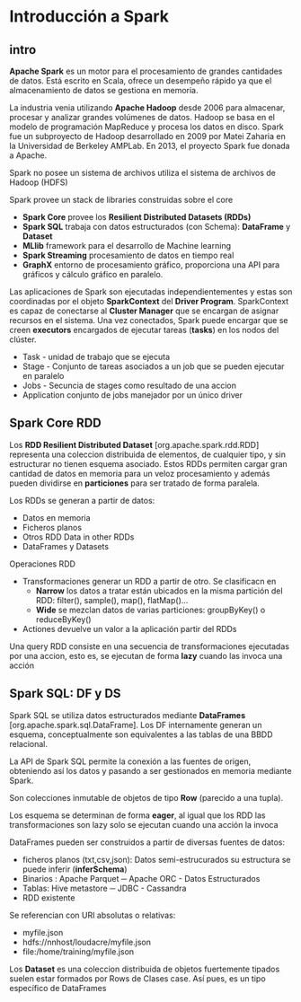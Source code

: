 # Introducción a Spark


## intro
**Apache Spark** es un motor para el procesamiento de grandes cantidades de datos. Está escrito en Scala, ofrece un desempeño rápido ya que el almacenamiento de datos se gestiona en memoria.

La industria venia utilizando **Apache Hadoop** desde 2006 para almacenar, procesar y analizar grandes volúmenes de datos. Hadoop se basa en el modelo de programación MapReduce y procesa los datos en disco.
Spark fue un subproyecto de Hadoop desarrollado en 2009 por Matei Zaharia en la Universidad de Berkeley AMPLab. En 2013, el proyecto Spark fue donada a Apache.

Spark no posee un sistema de archivos utiliza el sistema de archivos de Hadoop (HDFS)

Spark provee un stack de libraries construidas sobre el core  
 * **Spark Core** provee los **Resilient Distributed Datasets (RDDs)**
 * **Spark SQL** trabaja con datos estructurados (con Schema): **DataFrame** y **Dataset**
 * **MLlib** framework para el desarrollo de Machine learning
 * **Spark Streaming** procesamiento de datos en tiempo real
 * **GraphX** entorno de procesamiento gráfico, proporciona una API para gráficos y cálculo gráfico en paralelo.

Las aplicaciones de Spark son ejecutadas independientementes y estas son coordinadas por el objeto **SparkContext** del **Driver Program**. SparkContext es capaz de conectarse al **Cluster Manager** que se encargan de asignar recursos en el sistema. Una vez conectados, Spark puede encargar que se creen **executors**
encargados de ejecutar tareas (**tasks**) en los nodos del clúster.

 * Task - unidad de trabajo que se ejecuta
 * Stage - Conjunto de tareas asociados a un job que se pueden ejecutar en paralelo
 * Jobs - Secuncia de stages como resultado de una accion
 * Application conjunto de jobs manejador por un único driver
 	
 	
## Spark Core RDD 	
Los **RDD Resilient Distributed Dataset** [org.apache.spark.rdd.RDD] representa una coleccion distribuida de elementos, de cualquier tipo, y sin estructurar no tienen esquema asociado.
Estos RDDs permiten cargar gran cantidad de datos en memoria para un veloz procesamiento y además pueden dividirse en **particiones** para ser tratado de forma paralela.

Los RDDs se generan a partir de datos:
 * Datos en memoria
 * Ficheros planos 
 * Otros RDD Data in other RDDs
 * DataFrames y Datasets

Operaciones RDD 
 * Transformaciones generar un RDD a partir de otro. Se clasificacn en 
 	- **Narrow** los datos a tratar están ubicados en la misma partición del RDD: filter(), sample(), map(), flatMap()...
	- **Wide** se mezclan datos de varias particiones: groupByKey() o reduceByKey()
 * Actiones devuelve un valor a la aplicación partir del RDDs
 
 Una query RDD consiste en una secuencia de transformaciones ejecutadas por una accion, esto es, se ejecutan de forma **lazy** cuando las invoca una acción

## Spark SQL: DF y DS
Spark SQL se utiliza datos estructurados mediante **DataFrames** [org.apache.spark.sql.DataFrame]. Los DF internamente generan un esquema, conceptualmente son equivalentes a las tablas de una BBDD relacional. 

La API de Spark SQL permite la conexión a las fuentes de origen, obteniendo así los datos y pasando a ser gestionados en memoria mediante Spark.

Son colecciones inmutable de objetos de tipo **Row** (parecido a una tupla).

Los esquema se determinan de forma **eager**, al igual que los RDD las transformaciones son lazy solo se ejecutan cuando una acción la invoca 

DataFrames pueden ser construidos a partir de diversas fuentes de datos:
 * ficheros planos (txt,csv,json): Datos semi-estrucurados su estructura se puede inferir (**inferSchema**)
 * Binarios : Apache Parquet ─ Apache ORC - Datos Estructurados
 * Tablas: Hive metastore ─ JDBC - Cassandra
 * RDD existente
  
Se referencian con URI absolutas o relativas:
 *  myfile.json
 *  hdfs://nnhost/loudacre/myfile.json
 *  file:/home/training/myfile.json


Los **Dataset** es una coleccion distribuida de objetos fuertemente tipados suelen estar formados por Rows de  Clases case. Así pues, es un tipo específico de DataFrames
